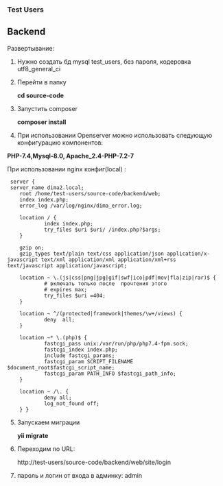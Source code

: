 ### Test Users
 ## Backend

Развертывание:
1. Нужно создать бд mysql test_users, без пароля, кодеровка utf8_general_ci
2. Перейти в папку 
   
   **cd source-code**
   
3. Запустить composer
   
   **composer install**
   
4. При использовании Openserver можно использовать следующую конфигурацию компонентов:

**PHP-7.4,Mysql-8.0, Apache_2.4-PHP-7.2-7**
   
  При использовании nginx конфиг(local) :

     server {
     server_name dima2.local;
        root /home/test-users/source-code/backend/web;
        index index.php;
        error_log /var/log/nginx/dima_error.log;

        location / {
                index index.php;
                try_files $uri $uri/ /index.php?$args;
        }

        gzip on;
        gzip_types text/plain text/css application/json application/x-javascript text/xml application/xml application/xml+rss text/javascript application/javascript;

        location ~ \.(js|css|png|jpg|gif|swf|ico|pdf|mov|fla|zip|rar)$ {
                # включать только после  прочтения этого
                # expires max;
                try_files $uri =404;
        }

        location ~ ^/(protected|framework|themes/\w+/views) {
                deny  all;
        }

        location ~* \.(php)$ {
                fastcgi_pass unix:/var/run/php/php7.4-fpm.sock;
                fastcgi_index index.php;
                include fastcgi_params;
                fastcgi_param SCRIPT_FILENAME $document_root$fastcgi_script_name;
                fastcgi_param PATH_INFO $fastcgi_path_info;
        }

        location ~ /\. {
                deny all;
                log_not_found off;
        } }





5. Запускаем миграции
   
   **yii migrate**
   
6. Переходим по URL:
   
   http://test-users/source-code/backend/web/site/login

 7. пароль и логин от входа в админку: admin
